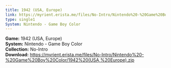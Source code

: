 ```yaml
---
title: 1942 (USA, Europe)
link: https://myrient.erista.me/files/No-Intro/Nintendo%20-%20Game%20Boy%20Color/1942%20(USA,%20Europe).zip
type: single1
System: Nintendo - Game Boy Color
---
```

<b>Game:</b> 1942 (USA, Europe)<br>
<b>System:</b> Nintendo - Game Boy Color<br>
<b>Collection:</b> No-Intro<br>
<b>Download:</b> https://myrient.erista.me/files/No-Intro/Nintendo%20-%20Game%20Boy%20Color/1942%20(USA,%20Europe).zip